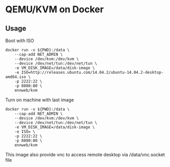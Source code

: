 # QEMU/KVM on Docker

## Usage

Boot with ISO

```
docker run -v ${PWD}:/data \
    --cap-add NET_ADMIN \
    --device /dev/kvm:/dev/kvm \
    --device /dev/net/tun:/dev/net/tun \
    -e VM_DISK_IMAGE=/data/disk-image \
    -e ISO=http://releases.ubuntu.com/14.04.2/ubuntu-14.04.2-desktop-amd64.iso \
    -p 2222:22 \
    -p 8080:80 \
    ennweb/kvm
```

Turn on machine with last image
```
docker run -v ${PWD}:/data \
    --cap-add NET_ADMIN \
    --device /dev/kvm:/dev/kvm \
    --device /dev/net/tun:/dev/net/tun \
    -e VM_DISK_IMAGE=/data/disk-image \
    -e ISO= \
    -p 2222:22 \
    -p 8080:80 \
    ennweb/kvm
```

This image also provide vnc to access remote desktop via /data/vnc.socket file

